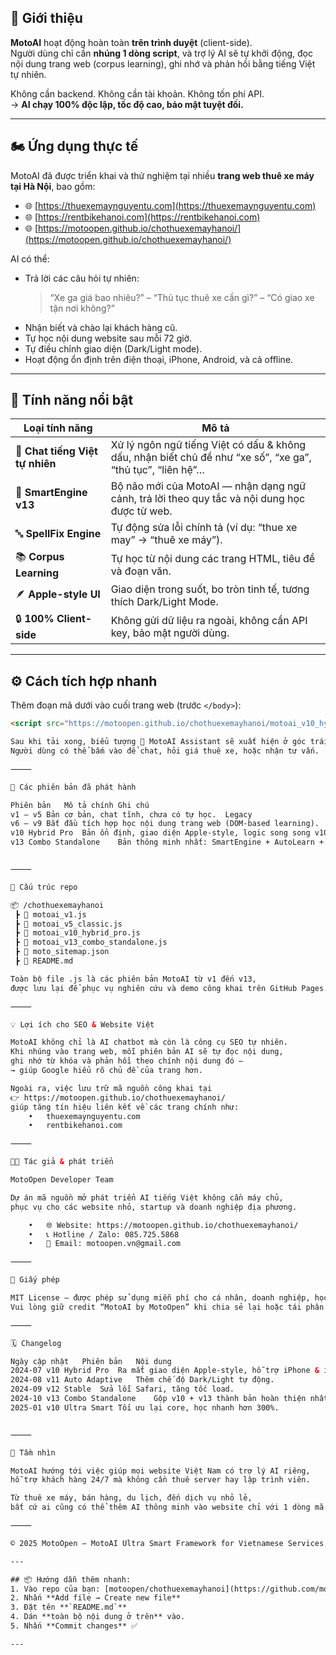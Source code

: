 ## 🚀 Giới thiệu

**MotoAI** hoạt động hoàn toàn **trên trình duyệt** (client-side).  
Người dùng chỉ cần **nhúng 1 dòng script**, và trợ lý AI sẽ tự khởi động, đọc nội dung trang web (corpus learning), ghi nhớ và phản hồi bằng tiếng Việt tự nhiên.  

Không cần backend. Không cần tài khoản. Không tốn phí API.  
→ **AI chạy 100% độc lập, tốc độ cao, bảo mật tuyệt đối.**

---

## 🏍 Ứng dụng thực tế

MotoAI đã được triển khai và thử nghiệm tại nhiều **trang web thuê xe máy tại Hà Nội**, bao gồm:

- 🌐 [https://thuexemaynguyentu.com](https://thuexemaynguyentu.com)  
- 🌐 [https://rentbikehanoi.com](https://rentbikehanoi.com)  
- 🌐 [https://motoopen.github.io/chothuexemayhanoi/](https://motoopen.github.io/chothuexemayhanoi/)

AI có thể:
- Trả lời các câu hỏi tự nhiên:  
  > “Xe ga giá bao nhiêu?” – “Thủ tục thuê xe cần gì?” – “Có giao xe tận nơi không?”
- Nhận biết và chào lại khách hàng cũ.  
- Tự học nội dung website sau mỗi 72 giờ.  
- Tự điều chỉnh giao diện (Dark/Light mode).  
- Hoạt động ổn định trên điện thoại, iPhone, Android, và cả offline.

---

## 🧩 Tính năng nổi bật

| Loại tính năng | Mô tả |
|-----------------|-------|
| 💬 **Chat tiếng Việt tự nhiên** | Xử lý ngôn ngữ tiếng Việt có dấu & không dấu, nhận biết chủ đề như “xe số”, “xe ga”, “thủ tục”, “liên hệ”… |
| 🧠 **SmartEngine v13** | Bộ não mới của MotoAI — nhận dạng ngữ cảnh, trả lời theo quy tắc và nội dung học được từ web. |
| 🔤 **SpellFix Engine** | Tự động sửa lỗi chính tả (ví dụ: “thue xe may” → “thuê xe máy”). |
| 📚 **Corpus Learning** | Tự học từ nội dung các trang HTML, tiêu đề và đoạn văn. |
| 🪶 **Apple-style UI** | Giao diện trong suốt, bo tròn tinh tế, tương thích Dark/Light Mode. |
| 🔒 **100% Client-side** | Không gửi dữ liệu ra ngoài, không cần API key, bảo mật người dùng. |

---

## ⚙️ Cách tích hợp nhanh

Thêm đoạn mã dưới vào cuối trang web (trước `</body>`):

```html
<script src="https://motoopen.github.io/chothuexemayhanoi/motoai_v10_hybrid_pro.js"></script>

Sau khi tải xong, biểu tượng 🤖 MotoAI Assistant sẽ xuất hiện ở góc trái màn hình.
Người dùng có thể bấm vào để chat, hỏi giá thuê xe, hoặc nhận tư vấn.

⸻

🧱 Các phiên bản đã phát hành

Phiên bản	Mô tả chính	Ghi chú
v1 – v5	Bản cơ bản, chat tĩnh, chưa có tự học.	Legacy
v6 – v9	Bắt đầu tích hợp học nội dung trang web (DOM-based learning).	Classic
v10 Hybrid Pro	Bản ổn định, giao diện Apple-style, logic song song v10 + v13.	⭐ Khuyến nghị
v13 Combo Standalone	Bản thông minh nhất: SmartEngine + AutoLearn + SpellFix.	🧠 Premium


⸻

🧩 Cấu trúc repo

📦 /chothuexemayhanoi
 ┣ 📜 motoai_v1.js
 ┣ 📜 motoai_v5_classic.js
 ┣ 📜 motoai_v10_hybrid_pro.js
 ┣ 📜 motoai_v13_combo_standalone.js
 ┣ 📜 moto_sitemap.json
 ┣ 📄 README.md

Toàn bộ file .js là các phiên bản MotoAI từ v1 đến v13,
được lưu lại để phục vụ nghiên cứu và demo công khai trên GitHub Pages.

⸻

💡 Lợi ích cho SEO & Website Việt

MotoAI không chỉ là AI chatbot mà còn là công cụ SEO tự nhiên.
Khi nhúng vào trang web, mỗi phiên bản AI sẽ tự đọc nội dung,
ghi nhớ từ khóa và phản hồi theo chính nội dung đó —
→ giúp Google hiểu rõ chủ đề của trang hơn.

Ngoài ra, việc lưu trữ mã nguồn công khai tại
👉 https://motoopen.github.io/chothuexemayhanoi/
giúp tăng tín hiệu liên kết về các trang chính như:
	•	thuexemaynguyentu.com
	•	rentbikehanoi.com

⸻

🧑‍💻 Tác giả & phát triển

MotoOpen Developer Team

Dự án mã nguồn mở phát triển AI tiếng Việt không cần máy chủ,
phục vụ cho các website nhỏ, startup và doanh nghiệp địa phương.

	•	🌐 Website: https://motoopen.github.io/chothuexemayhanoi/
	•	📞 Hotline / Zalo: 085.725.5868
	•	📧 Email: motoopen.vn@gmail.com

⸻

🧾 Giấy phép

MIT License — được phép sử dụng miễn phí cho cá nhân, doanh nghiệp, học tập và thương mại.
Vui lòng giữ credit “MotoAI by MotoOpen” khi chia sẻ lại hoặc tái phân phối.

⸻

🗓️ Changelog

Ngày cập nhật	Phiên bản	Nội dung
2024-07	v10 Hybrid Pro	Ra mắt giao diện Apple-style, hỗ trợ iPhone & iPad.
2024-08	v11 Auto Adaptive	Thêm chế độ Dark/Light tự động.
2024-09	v12 Stable	Sửa lỗi Safari, tăng tốc load.
2024-10	v13 Combo Standalone	Gộp v10 + v13 thành bản hoàn thiện nhất.
2025-01	v10 Ultra Smart	Tối ưu lại core, học nhanh hơn 300%.


⸻

🌟 Tầm nhìn

MotoAI hướng tới việc giúp mọi website Việt Nam có trợ lý AI riêng,
hỗ trợ khách hàng 24/7 mà không cần thuê server hay lập trình viên.

Từ thuê xe máy, bán hàng, du lịch, đến dịch vụ nhỏ lẻ,
bất cứ ai cũng có thể thêm AI thông minh vào website chỉ với 1 dòng mã.

⸻

© 2025 MotoOpen — MotoAI Ultra Smart Framework for Vietnamese Services.

---

## 📦 Hướng dẫn thêm nhanh:
1. Vào repo của bạn: [motoopen/chothuexemayhanoi](https://github.com/motoopen/chothuexemayhanoi)  
2. Nhấn **Add file → Create new file**  
3. Đặt tên **`README.md`**  
4. Dán **toàn bộ nội dung ở trên** vào.  
5. Nhấn **Commit changes** ✅  

--- 
